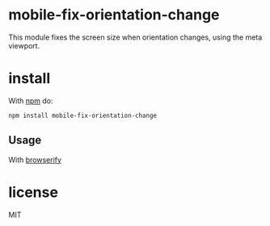 # mobile-fix-orientation-change

This module fixes the screen size when orientation changes, using the meta viewport.

# install

With [npm](http://npmjs.org) do:

```
npm install mobile-fix-orientation-change
```

## Usage

With [browserify](https://github.com/substack/node-browserify)

# license
MIT
